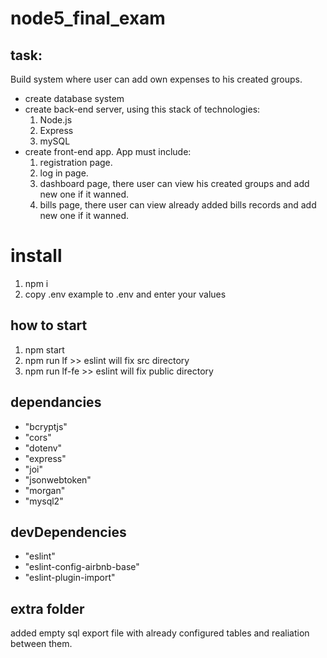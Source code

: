 # node5_final_exam

## task:

Build system where user can add own expenses to his created groups.

- create database system
- create back-end server, using this stack of technologies:
  1. Node.js
  1. Express
  1. mySQL
- create front-end app. App must include:
  1. registration page.
  1. log in page.
  1. dashboard page, there user can view his created groups and add new one if it wanned.
  1. bills page, there user can view already added bills records and add new one if it wanned.

# install

1. npm i
1. copy .env example to .env and enter your values

## how to start

1. npm start
1. npm run lf >> eslint will fix src directory
1. npm run lf-fe >> eslint will fix public directory

## dependancies

- "bcryptjs"
- "cors"
- "dotenv"
- "express"
- "joi"
- "jsonwebtoken"
- "morgan"
- "mysql2"

## devDependencies

- "eslint"
- "eslint-config-airbnb-base"
- "eslint-plugin-import"

## extra folder

added empty sql export file with already configured tables and realiation between them.
